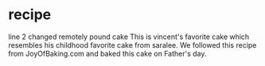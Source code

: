 # recipe
line 2 changed remotely
pound cake
This is vincent's favorite cake which resembles his childhood favorite cake from saralee. 
We followed this recipe from JoyOfBaking.com and baked this cake on Father's day. 
